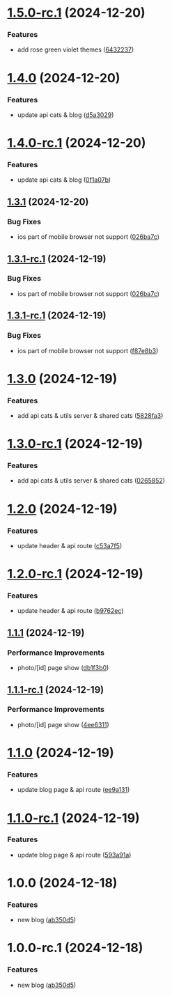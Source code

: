 # [1.5.0-rc.1](https://github.com/yanyunchangfeng/yycf/compare/v1.4.0...v1.5.0-rc.1) (2024-12-20)

### Features

- add rose green violet themes ([6432237](https://github.com/yanyunchangfeng/yycf/commit/64322375d83a9f0bb1c36c8ae8ce50af665cb36b))

# [1.4.0](https://github.com/yanyunchangfeng/yycf/compare/v1.3.1...v1.4.0) (2024-12-20)

### Features

- update api cats & blog ([d5a3029](https://github.com/yanyunchangfeng/yycf/commit/d5a3029c3479953dde7d9a3011d453a027d7588b))

# [1.4.0-rc.1](https://github.com/yanyunchangfeng/yycf/compare/v1.3.1...v1.4.0-rc.1) (2024-12-20)

### Features

- update api cats & blog ([0f1a07b](https://github.com/yanyunchangfeng/yycf/commit/0f1a07b31ee773c30b26c397fa12f9122c5aeade))

## [1.3.1](https://github.com/yanyunchangfeng/yycf/compare/v1.3.0...v1.3.1) (2024-12-20)

### Bug Fixes

- ios part of mobile browser not support ([026ba7c](https://github.com/yanyunchangfeng/yycf/commit/026ba7c4191725626116b5bc5f30d209dd486535))

## [1.3.1-rc.1](https://github.com/yanyunchangfeng/yycf/compare/v1.3.0...v1.3.1-rc.1) (2024-12-19)

### Bug Fixes

- ios part of mobile browser not support ([026ba7c](https://github.com/yanyunchangfeng/yycf/commit/026ba7c4191725626116b5bc5f30d209dd486535))

## [1.3.1-rc.1](https://github.com/yanyunchangfeng/yycf/compare/v1.3.0...v1.3.1-rc.1) (2024-12-19)

### Bug Fixes

- ios part of mobile browser not support ([f87e8b3](https://github.com/yanyunchangfeng/yycf/commit/f87e8b374f4d87f116bed3612419f6a2cc198a27))

# [1.3.0](https://github.com/yanyunchangfeng/yycf/compare/v1.2.0...v1.3.0) (2024-12-19)

### Features

- add api cats & utils server & shared cats ([5828fa3](https://github.com/yanyunchangfeng/yycf/commit/5828fa3e7ac12d946e235e30c20dd0bf7a442752))

# [1.3.0-rc.1](https://github.com/yanyunchangfeng/yycf/compare/v1.2.0...v1.3.0-rc.1) (2024-12-19)

### Features

- add api cats & utils server & shared cats ([0265852](https://github.com/yanyunchangfeng/yycf/commit/026585212c71ce11f1c10586d601070c45b67e0d))

# [1.2.0](https://github.com/yanyunchangfeng/yycf/compare/v1.1.1...v1.2.0) (2024-12-19)

### Features

- update header & api route ([c53a7f5](https://github.com/yanyunchangfeng/yycf/commit/c53a7f50f56d60e7e9232921ccacab0bbed299c2))

# [1.2.0-rc.1](https://github.com/yanyunchangfeng/yycf/compare/v1.1.1...v1.2.0-rc.1) (2024-12-19)

### Features

- update header & api route ([b9762ec](https://github.com/yanyunchangfeng/yycf/commit/b9762ec1808c552a8a457343de3af8951d6366fb))

## [1.1.1](https://github.com/yanyunchangfeng/yycf/compare/v1.1.0...v1.1.1) (2024-12-19)

### Performance Improvements

- photo/[id] page show ([db1f3b0](https://github.com/yanyunchangfeng/yycf/commit/db1f3b0a88b5aea30902be0076368c8a67f09557))

## [1.1.1-rc.1](https://github.com/yanyunchangfeng/yycf/compare/v1.1.0...v1.1.1-rc.1) (2024-12-19)

### Performance Improvements

- photo/[id] page show ([4ee6311](https://github.com/yanyunchangfeng/yycf/commit/4ee63115522babdb2ece99cfac0adb464081b7a7))

# [1.1.0](https://github.com/yanyunchangfeng/yycf/compare/v1.0.0...v1.1.0) (2024-12-19)

### Features

- update blog page & api route ([ee9a131](https://github.com/yanyunchangfeng/yycf/commit/ee9a131f5500b1c04de07c6aacd61e2943d49a57))

# [1.1.0-rc.1](https://github.com/yanyunchangfeng/yycf/compare/v1.0.0...v1.1.0-rc.1) (2024-12-19)

### Features

- update blog page & api route ([593a91a](https://github.com/yanyunchangfeng/yycf/commit/593a91ab303412d700bd5846b2aaabfd3704dd35))

# 1.0.0 (2024-12-18)

### Features

- new blog ([ab350d5](https://github.com/yanyunchangfeng/yycf/commit/ab350d585b8259c82b930bac10326fc84e5115d7))

# 1.0.0-rc.1 (2024-12-18)

### Features

- new blog ([ab350d5](https://github.com/yanyunchangfeng/yycf/commit/ab350d585b8259c82b930bac10326fc84e5115d7))
